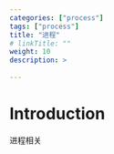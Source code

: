 ```yaml
---
categories: ["process"] 
tags: ["process"] 
title: "进程"
# linkTitle: ""
weight: 10
description: >
  
---
```


# Introduction
进程相关
